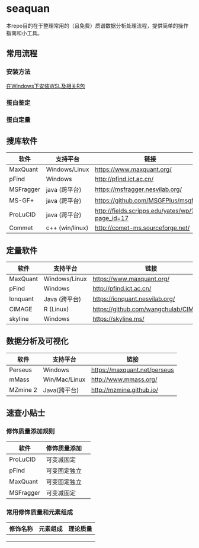 # seaquan

本repo目的在于整理常用的（且免费）质谱数据分析处理流程，提供简单的操作指南和小工具。

## 常用流程

### 安装方法

[在Windows下安装WSL及相关R包](win.md)

### 蛋白鉴定



### 蛋白定量




## 搜库软件

| 软件      | 支持平台        | 链接                                           |
| --------- | --------------- | ---------------------------------------------- |
| MaxQuant  | Windows/Linux   | https://www.maxquant.org/                      |
| pFind     | Windows         | http://pfind.ict.ac.cn/                        |
| MSFragger | java (跨平台)   | https://msfragger.nesvilab.org/                |
| MS-GF+    | java (跨平台)   | https://github.com/MSGFPlus/msgfplus           |
| ProLuCID  | java (跨平台)   | http://fields.scripps.edu/yates/wp/?page_id=17 |
| Commet    | c++ (win/linux) | http://comet-ms.sourceforge.net/               |





## 定量软件

| 软件     | 支持平台      | 链接                                  |
| -------- | ------------- | ------------------------------------- |
| MaxQuant | Windows/Linux | https://www.maxquant.org/             |
| pFind    | Windows       | http://pfind.ict.ac.cn/               |
| Ionquant | Java (跨平台) | https://ionquant.nesvilab.org/        |
| CIMAGE   | R (Linux)     | https://github.com/wangchulab/CIMAGE2 |
| skyline  | Windows       | https://skyline.ms/                   |





## 数据分析及可视化

| 软件     | 支持平台      | 链接                         |
| -------- | ------------- | ---------------------------- |
| Perseus  | Windows       | https://maxquant.net/perseus |
| mMass    | Win/Mac/Linux | http://www.mmass.org/        |
| MZmine 2 | Java(跨平台)  | http://mzmine.github.io/     |



## 速查小贴士

### 修饰质量添加规则

| 软件      | 修饰质量添加 |      |
| --------- | ------------ | ---- |
| ProLuCID  | 可变减固定   |      |
| pFind     | 可变固定独立 |      |
| MaxQuant  | 可变固定独立 |      |
| MSFragger | 可变减固定   |      |



### 常用修饰质量和元素组成

| 修饰名称 | 元素组成 | 理论质量 |
| -------- | -------- | -------- |
|          |          |          |
|          |          |          |
|          |          |          |

